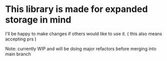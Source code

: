 # This library is made for expanded storage in mind
I'll be happy to make changes if others would like to use it. ( this also means accepting prs )

Note: currently WIP and will be doing major refactors before merging into main branch